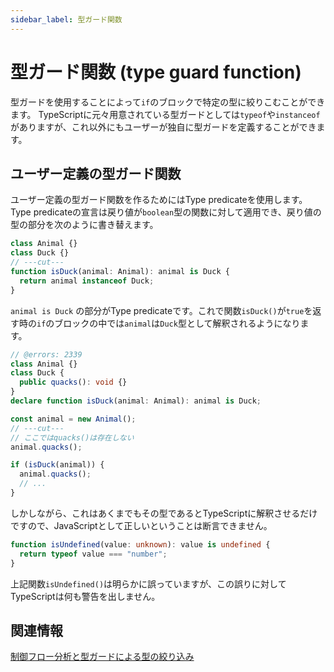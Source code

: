 ```yaml
---
sidebar_label: 型ガード関数
---
```


# 型ガード関数 (type guard function)

型ガードを使用することによって`if`のブロックで特定の型に絞りこむことができます。
TypeScriptに元々用意されている型ガードとしては`typeof`や`instanceof`がありますが、これ以外にもユーザーが独自に型ガードを定義することができます。

## ユーザー定義の型ガード関数

ユーザー定義の型ガード関数を作るためにはType predicateを使用します。Type predicateの宣言は戻り値が`boolean`型の関数に対して適用でき、戻り値の型の部分を次のように書き替えます。

```ts twoslash
class Animal {}
class Duck {}
// ---cut---
function isDuck(animal: Animal): animal is Duck {
  return animal instanceof Duck;
}
```

`animal is Duck` の部分がType predicateです。これで関数`isDuck()`が`true`を返す時の`if`のブロックの中では`animal`は`Duck`型として解釈されるようになります。

```ts twoslash
// @errors: 2339
class Animal {}
class Duck {
  public quacks(): void {}
}
declare function isDuck(animal: Animal): animal is Duck;

const animal = new Animal();
// ---cut---
// ここではquacks()は存在しない
animal.quacks();

if (isDuck(animal)) {
  animal.quacks();
  // ...
}
```

しかしながら、これはあくまでもその型であるとTypeScriptに解釈させるだけですので、JavaScriptとして正しいということは断言できません。

```ts twoslash
function isUndefined(value: unknown): value is undefined {
  return typeof value === "number";
}
```

上記関数`isUndefined()`は明らかに誤っていますが、この誤りに対してTypeScriptは何も警告を出しません。

## 関連情報

[制御フロー分析と型ガードによる型の絞り込み](../statements/control-flow-analysis-and-type-guard.md)
